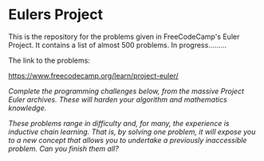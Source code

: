 # Eulers Project

This is the repository for the problems given in FreeCodeCamp's Euler Project. It contains a list of almost 500 problems.
In progress.........

The link to the problems:

https://www.freecodecamp.org/learn/project-euler/

<em>Complete the programming challenges below, from the massive Project Euler archives. These will harden your algorithm and mathematics knowledge.

These problems range in difficulty and, for many, the experience is inductive chain learning. That is, by solving one problem, it will expose you to a new concept that allows you to undertake a previously inaccessible problem. Can you finish them all?</em>